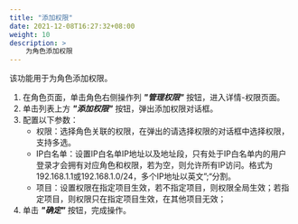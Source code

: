 ```yaml
---
title: "添加权限"
date: 2021-12-08T16:27:32+08:00
weight: 10
description: >
    为角色添加权限
---
```



该功能用于为角色添加权限。

1. 在角色页面，单击角色右侧操作列 **_"管理权限"_** 按钮，进入详情-权限页面。
2. 单击列表上方 **_"添加权限"_** 按钮，弹出添加权限对话框。
3. 配置以下参数：
    - 权限：选择角色关联的权限，在弹出的请选择权限的对话框中选择权限，支持多选。
    - IP白名单：设置IP白名单IP地址以及地址段，只有处于IP白名单内的用户登录才会拥有对应角色和权限，若为空，则允许所有IP访问。格式为192.168.1.1或192.168.1.0/24，多个IP地址以英文”;“分割。
    - 项目：设置权限在指定项目生效，若不指定项目，则权限全局生效；若指定项目，则权限只在指定项目生效，在其他项目无效；
4. 单击 **_"确定"_** 按钮，完成操作。